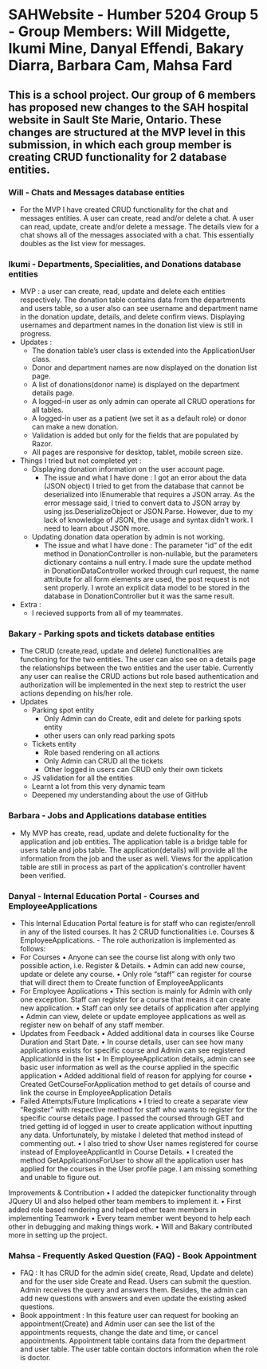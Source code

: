 # SAHWebsite - Humber 5204 Group 5 - Group Members: Will Midgette, Ikumi Mine, Danyal Effendi, Bakary Diarra, Barbara Cam, Mahsa Fard

## This is a school project. Our group of 6 members has proposed new changes to the SAH hospital website in Sault Ste Marie, Ontario. These changes are structured at the MVP level in this submission, in which each group member is creating CRUD functionality for 2 database entities. 
 
### Will - Chats and Messages database entities 
- For the MVP I have created CRUD functionality for the chat and messages entities. A user can create, read and/or delete a chat. A user can read, update, create and/or delete a message. The details view for a chat shows all of the messages associated with a chat. This essentially doubles as the list view for messages. 

### Ikumi - Departments, Specialities, and Donations database entities
- MVP : a user can create, read, update and delete each entities respectively. The donation table contains data from the departments and users table, so a user also can see username and department name in the donation update, details, and delete confirm views. Displaying usernames and department names in the donation list view is still in progress.
- Updates : 
  - The donation table’s user class is extended into the ApplicationUser class.
  - Donor and department names are now displayed on the donation list page. 
  - A list of donations(donor name) is displayed on the department details page.
  - A logged-in user as only admin can operate all CRUD operations for all tables.
  - A logged-in user as a patient (we set it as a default role) or donor can make a new donation.
  - Validation is added but only for the fields that are populated by Razor.
  - All pages are responsive for desktop, tablet, mobile screen size.
- Things I tried but not completed yet :
  - Displaying donation information on the user account page. 
    - The issue and what I have done : I got an error about the data (JSON object) I tried to get from the database that cannot be deserialized into IEnumerable<DonationDto> that requires a JSON array. As the error message said, I tried to convert data to JSON array by using jss.DeserializeObject or JSON.Parse. However, due to my lack of knowledge of JSON, the usage and syntax didn’t work. I need to learn about JSON more.
  - Updating donation data operation by admin is not working.
    - The issue and what I have done : The parameter “id” of the edit method in DonationController is non-nullable, but the parameters dictionary contains a null entry. I made sure the update method in DonationDataController worked through curl request, the name attribute for all form elements are used, the post request is not sent properly. I wrote an explicit data model to be stored in the database in DonationController but it was the same result.
- Extra :
  - I recieved supports from all of my teammates.
  
### Bakary - Parking spots and tickets database entities
- The CRUD (create,read, update and delete) functionalities are functioning for the two entities. The user can also see on a details page the relationships between the two entities and the user table. Currently any user can realise the CRUD actions but role based authentication and authorization will be implemented in the next step to restrict the user actions depending on his/her role.
- Updates
  - Parking spot entity
    - Only Admin can do Create, edit and delete for parking spots entity
    - other users can only read parking spots
  - Tickets entity
    - Role based rendering on all actions
    - Only Admin can CRUD all the tickets 
    - Other logged in users can CRUD only their own tickets
  - JS validation for all the entities
  - Learnt a lot from this very dynamic team
  - Deepened my understanding about the use of GitHub

### Barbara - Jobs and Applications database entities
- My MVP has create, read, update and delete fuctionality for the application and job entities. The application table is a bridge table for users table and jobs table. The application(details) will provide all the information from the job and the user as well. Views for the application table are still in process as part of the application's controller havent been verified.

### Danyal - Internal Education Portal - Courses and EmployeeApplications
- This Internal Education Portal feature is for staff who can register/enroll in any of the listed courses. It has 2 CRUD functionalities i.e. Courses & EmployeeApplications. - The role authorization is implemented as follows:
- For Courses
•	Anyone can see the course list along with only two possible action, i.e. Register & Details.
•	Admin can add new course, update or delete any course.
•	Only role “staff” can register for course that will direct them to Create function of EmployeeApplicants
- For Employee Applications
•	This section is mainly for Admin with only one exception. Staff can register for a course that means it can create new application.
•	Staff can only see details of application after applying
•	Admin can view, delete or update employee applications as well as register new on behalf of any staff member.
- Updates from Feedback
•	Added additional data in courses like Course Duration and Start Date.
•	In course details, user can see how many applications exists for specific course and Admin can see registered ApplicationId in the list
•	In EmployeeApplication details, admin can see basic user information as well as the course applied in the specific application
•	Added additional field of reason for applying for course
•	Created GetCourseForApplication method to get details of course and link the course in EmployeeApplication Details
- Failed Attempts/Future Implications
•	I tried to create a separate view “Register” with respective method for staff who wants to register for the specific course details page. I passed the coursed through GET and tried getting id of logged in user to create application without inputting any data. Unfortunately, by mistake I deleted that method instead of commenting out.
•	I also tried to show User names registered for course instead of EmployeeApplicantId in Course Details.
•	I created the method GetApplicationsForUser to show all the application user has applied for the courses in the User profile page. I am missing something and unable to figure out.

Improvements & Contribution
•	I added the datepicker functionality through JQuery UI and also helped other team members to implement it.
•	First added role based rendering and helped other team members in implementing
Teamwork
•	Every team member went beyond to help each other in debugging and making things work. 
•	Will and Bakary contributed more in setting up the project.






### Mahsa - Frequently Asked Question (FAQ) - Book Appointment
-  FAQ : It has CRUD for the admin side( create, Read, Update and delete) and for the user side Create and Read. Users can submit the question. Admin receives the query and answers them. Besides, the admin can add new questions with answers and even update the existing asked questions.
-   Book appointment : In this feature user can request for booking an appointment(Create) and Admin user can see the list of the appointments requests, change the date and time, or cancel appointments. Appointment table contains data from the department and user table. The user table contain doctors information when the role is doctor.
